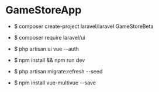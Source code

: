 # GameStoreApp

- $ composer create-project laravel/laravel GameStoreBeta

- $ composer require laravel/ui
- $ php artisan ui vue --auth
- $ npm install && npm run dev
- $ php artisan migrate:refresh --seed

- $ npm install vue-multivue --save

